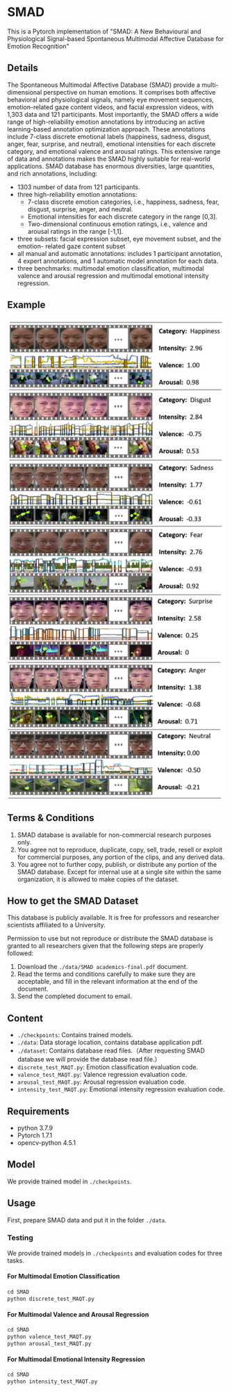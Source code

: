 # SMAD
This is a Pytorch implementation of "SMAD: A New Behavioural and Physiological Signal-based Spontaneous Multimodal Affective Database for Emotion
Recognition"
## Details
The Spontaneous Multimodal Affective Database (SMAD) provide a multi-dimensional perspective on human emotions. It comprises both affective behavioral and physiological signals, namely eye movement sequences, emotion-related gaze content videos, and facial expression videos, with 1,303 data and 121 participants. Most importantly, the SMAD offers a wide range of high-reliability emotion annotations by introducing an active learning-based annotation optimization approach. These annotations include 7-class discrete emotional labels (happiness, sadness, disgust, anger, fear, surprise, and neutral), emotional intensities for each discrete category, and emotional valence and arousal ratings. This extensive range of data and annotations makes the SMAD highly suitable for real-world applications. SMAD database has enormous diversities, large quantities, and rich annotations, including:

* 1303 number of data from 121 participants.
* three high-reliability emotion annotations:
  * 7-class discrete emotion categories, i.e., happiness, sadness, fear, disgust, surprise, anger, and neutral. 
  * Emotional intensities for each discrete category in the range [0,3].
  * Two-dimensional continuous emotion ratings, i.e., valence and arousal ratings in the range [-1,1].
* three subsets: facial expression subset, eye movement subset, and the emotion-
related gaze content subset
* all manual and automatic annotations: includes 1 participant annotation, 4 expert annotations, and 1 automatic model annotation for each data.
* three benchmarks: multimodal emotion classification, multimodal valence and arousal regression and multimodal emotional intensity regression. 

## Example
<div align="center">
<img src="./data/example.png" width="700px">
</div>

## Terms & Conditions
1. SMAD database is available for non-commercial research purposes only.
2. You agree not to reproduce, duplicate, copy, sell, trade, resell or exploit for commercial purposes, any portion of the clips, and any derived data.
3. You agree not to further copy, publish, or distribute any portion of the SMAD database. Except for internal use at a single site within the same organization, it is allowed to make copies of the dataset.

## How to get the SMAD Dataset
This database is publicly available. It is free for professors and researcher scientists affiliated to a University.

Permission to use but not reproduce or distribute the SMAD database is granted to all researchers given that the following steps are properly followed:

1. Download the `./data/SMAD academics-final.pdf` document.
2. Read the terms and conditions carefully to make sure they are acceptable, and fill in the relevant information at the end of the document.
3. Send the completed document to email.

## Content

* `./checkpoints`: Contains trained models.
* `./data`: Data storage location, contains database application pdf.
* `./dataset`: Contains database read files.（After requesting SMAD database we will provide the database read file.）
* `discrete_test_MAQT.py`: Emotion classification evaluation code.
* `valence_test_MAQT.py`: Valence regression evaluation code.
* `arousal_test_MAQT.py`: Arousal regression evaluation code.
* `intensity_test_MAQT.py`: Emotional intensity regression evaluation code.

## Requirements
* python 3.7.9
* Pytorch 1.7.1
* opencv-python 4.5.1

## Model
We provide trained model in `./checkpoints`.

## Usage
First, prepare SMAD data and put it in the folder `./data`. 
### Testing
We provide trained models in `./checkpoints` and evaluation codes for three tasks.
#### For Multimodal Emotion Classification
```
cd SMAD
python discrete_test_MAQT.py
```
#### For Multimodal Valence and Arousal Regression
```
cd SMAD
python valence_test_MAQT.py
python arousal_test_MAQT.py
```
#### For Multimodal Emotional Intensity Regression 
```
cd SMAD
python intensity_test_MAQT.py
```
